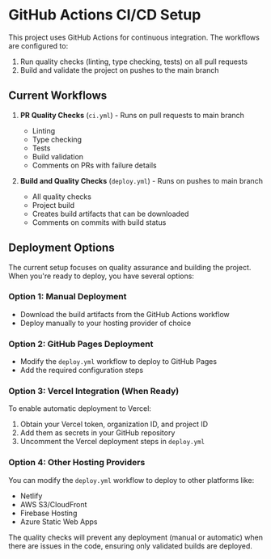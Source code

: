 # GitHub Actions CI/CD Setup

This project uses GitHub Actions for continuous integration. The workflows are configured to:
1. Run quality checks (linting, type checking, tests) on all pull requests
2. Build and validate the project on pushes to the main branch

## Current Workflows

1. **PR Quality Checks** (`ci.yml`) - Runs on pull requests to main branch
   - Linting
   - Type checking
   - Tests
   - Build validation
   - Comments on PRs with failure details

2. **Build and Quality Checks** (`deploy.yml`) - Runs on pushes to main branch
   - All quality checks
   - Project build
   - Creates build artifacts that can be downloaded
   - Comments on commits with build status

## Deployment Options

The current setup focuses on quality assurance and building the project. When you're ready to deploy, you have several options:

### Option 1: Manual Deployment
- Download the build artifacts from the GitHub Actions workflow
- Deploy manually to your hosting provider of choice

### Option 2: GitHub Pages Deployment
- Modify the `deploy.yml` workflow to deploy to GitHub Pages
- Add the required configuration steps

### Option 3: Vercel Integration (When Ready)
To enable automatic deployment to Vercel:
1. Obtain your Vercel token, organization ID, and project ID
2. Add them as secrets in your GitHub repository
3. Uncomment the Vercel deployment steps in `deploy.yml`

### Option 4: Other Hosting Providers
You can modify the `deploy.yml` workflow to deploy to other platforms like:
- Netlify
- AWS S3/CloudFront
- Firebase Hosting
- Azure Static Web Apps

The quality checks will prevent any deployment (manual or automatic) when there are issues in the code, ensuring only validated builds are deployed.